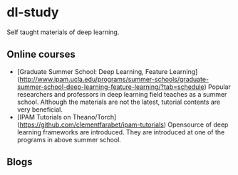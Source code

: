 # dl-study
Self taught materials of deep learning.

## Online courses
* [Graduate Summer School: Deep Learning, Feature Learning]
(http://www.ipam.ucla.edu/programs/summer-schools/graduate-summer-school-deep-learning-feature-learning/?tab=schedule)
Popular researchers and professors in deep learning field teaches as a summer school. Although the materials are not the latest, tutorial contents are very beneficial.
* [IPAM Tutorials on Theano/Torch]
(https://github.com/clementfarabet/ipam-tutorials)
Opensource of deep learning frameworks are introduced. They are introduced at one of the programs in above summer school.


## Blogs
